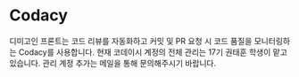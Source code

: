 # Codacy

[](../.gitbook/assets/image%20(11).png)

디미고인 프론트는 코드 리뷰를 자동화하고 커밋 및 PR 요청 시 코드 품질을 모니터링하는 Codacy를 사용합니다. 현재 코데이시 계정의 전체 관리는 17기 권태훈 학생이 맡고 있습니다. 관리 계정 추가는 메일을 통해 문의해주시기 바랍니다.
